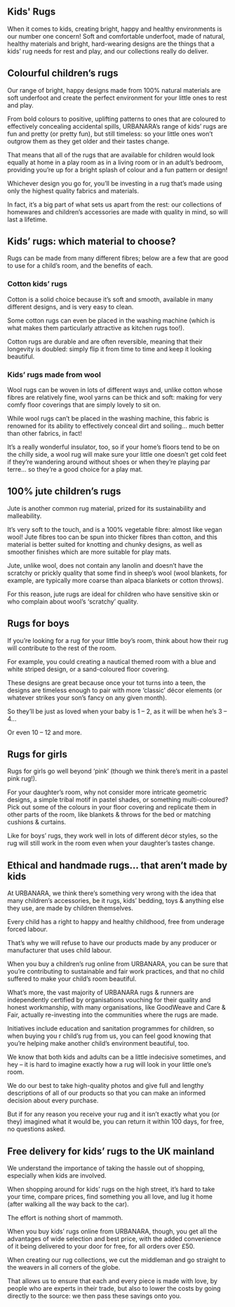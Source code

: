  

Kids' Rugs
----------

When it comes to kids, creating bright, happy and healthy environments is our number one concern! Soft and comfortable underfoot, made of natural, healthy materials and bright, hard-wearing designs are the things that a kids’ rug needs for rest and play, and our collections really do deliver.

Colourful children’s rugs
-------------------------

Our range of bright, happy designs made from 100% natural materials are soft underfoot and create the perfect environment for your little ones to rest and play.

From bold colours to positive, uplifting patterns to ones that are coloured to effectively concealing accidental spills, URBANARA’s range of kids’ rugs are fun and pretty (or pretty fun), but still timeless: so your little ones won’t outgrow them as they get older and their tastes change.

That means that all of the rugs that are available for children would look equally at home in a play room as in a living room or in an adult’s bedroom, providing you’re up for a bright splash of colour and a fun pattern or design!

Whichever design you go for, you’ll be investing in a rug that’s made using only the highest quality fabrics and materials.

In fact, it’s a big part of what sets us apart from the rest: our collections of homewares and children’s accessories are made with quality in mind, so will last a lifetime.

Kids’ rugs: which material to choose?
-------------------------------------

Rugs can be made from many different fibres; below are a few that are good to use for a child’s room, and the benefits of each.

### Cotton kids’ rugs

Cotton is a solid choice because it’s soft and smooth, available in many different designs, and is very easy to clean.

Some cotton rugs can even be placed in the washing machine (which is what makes them particularly attractive as kitchen rugs too!).

Cotton rugs are durable and are often reversible, meaning that their longevity is doubled: simply flip it from time to time and keep it looking beautiful.

### Kids’ rugs made from wool

Wool rugs can be woven in lots of different ways and, unlike cotton whose fibres are relatively fine, wool yarns can be thick and soft: making for very comfy floor coverings that are simply lovely to sit on.

While wool rugs can’t be placed in the washing machine, this fabric is renowned for its ability to effectively conceal dirt and soiling… much better than other fabrics, in fact!

It’s a really wonderful insulator, too, so if your home’s floors tend to be on the chilly side, a wool rug will make sure your little one doesn’t get cold feet if they’re wandering around without shoes or when they’re playing par terre… so they’re a good choice for a play mat.

100% jute children’s rugs
-------------------------

Jute is another common rug material, prized for its sustainability and malleability.

It’s very soft to the touch, and is a 100% vegetable fibre: almost like vegan wool! Jute fibres too can be spun into thicker fibres than cotton, and this material is better suited for knotting and chunky designs, as well as smoother finishes which are more suitable for play mats.

Jute, unlike wool, does not contain any lanolin and doesn’t have the scratchy or prickly quality that some find in sheep’s wool (wool blankets, for example, are typically more coarse than alpaca blankets or cotton throws).

For this reason, jute rugs are ideal for children who have sensitive skin or who complain about wool’s ‘scratchy’ quality.

Rugs for boys
-------------

If you’re looking for a rug for your little boy’s room, think about how their rug will contribute to the rest of the room.

For example, you could creating a nautical themed room with a blue and white striped design, or a sand-coloured floor covering.

These designs are great because once your tot turns into a teen, the designs are timeless enough to pair with more ‘classic’ décor elements (or whatever strikes your son’s fancy on any given month).

So they’ll be just as loved when your baby is 1 – 2, as it will be when he’s 3 – 4...

Or even 10 – 12 and more.

Rugs for girls
--------------

Rugs for girls go well beyond ‘pink’ (though we think there’s merit in a pastel pink rug!).

For your daughter’s room, why not consider more intricate geometric designs, a simple tribal motif in pastel shades, or something multi-coloured? Pick out some of the colours in your floor covering and replicate them in other parts of the room, like blankets & throws for the bed or matching cushions & curtains.

Like for boys’ rugs, they work well in lots of different décor styles, so the rug will still work in the room even when your daughter’s tastes change.

Ethical and handmade rugs… that aren’t made by kids
---------------------------------------------------

At URBANARA, we think there’s something very wrong with the idea that many children’s accessories, be it rugs, kids’ bedding, toys & anything else they use, are made by children themselves.

Every child has a right to happy and healthy childhood, free from underage forced labour.

That’s why we will refuse to have our products made by any producer or manufacturer that uses child labour.

When you buy a children’s rug online from URBANARA, you can be sure that you’re contributing to sustainable and fair work practices, and that no child suffered to make your child’s room beautiful.

What’s more, the vast majority of URBANARA rugs & runners are independently certified by organisations vouching for their quality and honest workmanship, with many organisations, like GoodWeave and Care & Fair, actually re-investing into the communities where the rugs are made.

Initiatives include education and sanitation programmes for children, so when buying you r child’s rug from us, you can feel good knowing that you’re helping make another child’s environment beautiful, too.

We know that both kids and adults can be a little indecisive sometimes, and hey – it is hard to imagine exactly how a rug will look in your little one’s room.

We do our best to take high-quality photos and give full and lengthy descriptions of all of our products so that you can make an informed decision about every purchase.

But if for any reason you receive your rug and it isn’t exactly what you (or they) imagined what it would be, you can return it within 100 days, for free, no questions asked.

Free delivery for kids’ rugs to the UK mainland
-----------------------------------------------

We understand the importance of taking the hassle out of shopping, especially when kids are involved.

When shopping around for kids’ rugs on the high street, it’s hard to take your time, compare prices, find something you all love, and lug it home (after walking all the way back to the car).

The effort is nothing short of mammoth.

When you buy kids’ rugs online from URBANARA, though, you get all the advantages of wide selection and best price, with the added convenience of it being delivered to your door for free, for all orders over £50.

When creating our rug collections, we cut the middleman and go straight to the weavers in all corners of the globe.

That allows us to ensure that each and every piece is made with love, by people who are experts in their trade, but also to lower the costs by going directly to the source: we then pass these savings onto you.


